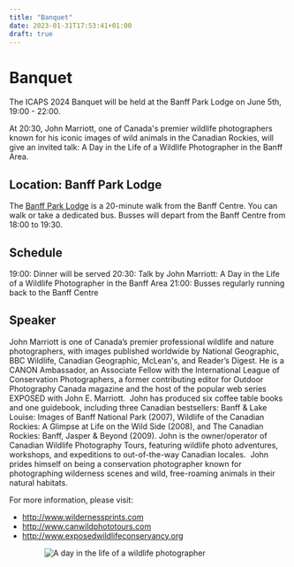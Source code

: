 ```yaml
---
title: "Banquet"
date: 2023-01-31T17:53:41+01:00
draft: true
---
```


# Banquet

The ICAPS 2024 Banquet will be held at the Banff Park Lodge on June 5th, 19:00 - 22:00.

At 20:30, John Marriott, one of Canada's premier wildlife photographers known for his iconic images of wild animals in the Canadian Rockies, will give an invited talk: A Day in the Life of a Wildlife Photographer in the Banff Area.

## Location: Banff Park Lodge

The [Banff Park Lodge](https://maps.app.goo.gl/Wdsq8Q7wUWScsSeq7) is a 20-minute walk from the Banff Centre. You can walk or take a dedicated bus. Busses will depart from the Banff Centre from 18:00 to 19:30.

## Schedule

19:00: Dinner will be served
20:30: Talk by John Marriott: A Day in the Life of a Wildlife Photographer in the Banff Area
21:00: Busses regularly running back to the Banff Centre

## Speaker

John Marriott is one of Canada’s premier professional wildlife and nature photographers, with images published worldwide by National Geographic, BBC Wildlife, Canadian Geographic, McLean's, and Reader’s Digest. He is a CANON Ambassador, an Associate Fellow with the International League of Conservation Photographers, a former contributing editor for Outdoor Photography Canada magazine and the host of the popular web series EXPOSED with John E. Marriott.
‍
John has produced six coffee table books and one guidebook, including three Canadian bestsellers: Banff & Lake Louise: Images of Banff National Park (2007), Wildlife of the Canadian Rockies: A Glimpse at Life on the Wild Side (2008), and The Canadian Rockies: Banff, Jasper & Beyond (2009). John is the owner/operator of Canadian Wildlife Photography Tours, featuring wildlife photo adventures, workshops, and expeditions to out-of-the-way Canadian locales.
‍
John prides himself on being a conservation photographer known for photographing wilderness scenes and wild, free-roaming animals in their natural habitats.

For more information, please visit:

- http://www.wildernessprints.com
- http://www.canwildphototours.com
- http://www.exposedwildlifeconservancy.org

<figure>
<div style="text-align:center; width:80%">
  <img
  src="/img/marriott.jpg"
  alt="A day in the life of a wildlife photographer">
  <figcaption></figcaption>
</div>
</figure>
